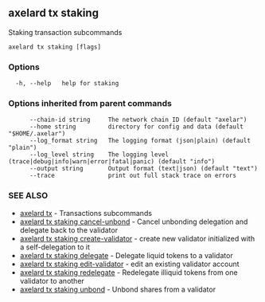 ## axelard tx staking

Staking transaction subcommands

```
axelard tx staking [flags]
```

### Options

```
  -h, --help   help for staking
```

### Options inherited from parent commands

```
      --chain-id string     The network chain ID (default "axelar")
      --home string         directory for config and data (default "$HOME/.axelar")
      --log_format string   The logging format (json|plain) (default "plain")
      --log_level string    The logging level (trace|debug|info|warn|error|fatal|panic) (default "info")
      --output string       Output format (text|json) (default "text")
      --trace               print out full stack trace on errors
```

### SEE ALSO

- [axelard tx](axelard_tx.md) - Transactions subcommands
- [axelard tx staking cancel-unbond](axelard_tx_staking_cancel-unbond.md) - Cancel unbonding delegation and delegate back to the validator
- [axelard tx staking create-validator](axelard_tx_staking_create-validator.md) - create new validator initialized with a self-delegation to it
- [axelard tx staking delegate](axelard_tx_staking_delegate.md) - Delegate liquid tokens to a validator
- [axelard tx staking edit-validator](axelard_tx_staking_edit-validator.md) - edit an existing validator account
- [axelard tx staking redelegate](axelard_tx_staking_redelegate.md) - Redelegate illiquid tokens from one validator to another
- [axelard tx staking unbond](axelard_tx_staking_unbond.md) - Unbond shares from a validator
